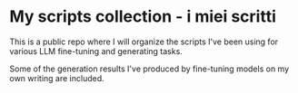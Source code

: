 # My scripts collection - i miei scritti

This is a public repo where I will organize the scripts I've been using for various LLM fine-tuning and generating tasks.

Some of the generation results I've produced by fine-tuning models on my own writing are included.